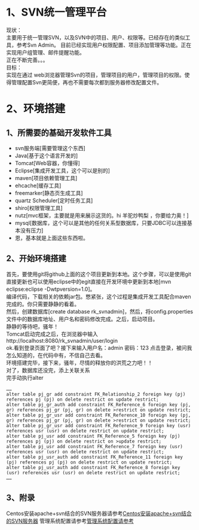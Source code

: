 # 1、SVN统一管理平台
现状：                          
	主要用于统一管理SVN，以及SVN中的项目、用户、权限等。已经存在的类似工具，参考Svn Admin。
	目前已经实现用户权限配置、项目添加管理等功能。正在实现用户组管理、邮件提醒功能。	
	正在不断完善。。。                                                                   
目标：                                       
	实现在通过 web浏览器管理Svn的项目，管理项目的用户，管理项目的权限。使得管理配置Svn更简便，再也不需要每次都到服务器修改配置文件。
# 2、环境搭建
## 1、所需要的基础开发软件工具
* svn服务端[需要管理这个东西]
* Java[基于这个语言开发的]
* Tomcat[Web容器，你懂得]
* Eclipse[集成开发工具，这个可以是别的]
* maven[项目依赖管理工具]
* ehcache[缓存工具]
* freemarker[静态页生成工具]
* quartz Scheduler[定时任务工具]
* shiro[权限管理工具]
* nutz[mvc框架，主要就是用来展示这货的。hi 羊驼炒鸭梨 ，你要给力奥！]
* mysql[数据库，这个可以是其他的任何关系型数据库，只要JDBC可以连接基本没有压力]
* 恩，基本就是上面这些东西啦。

## 2、开始环境搭建         
   首先，要使用git将github上面的这个项目更新到本地。这个步骤，可以是使用git直接更新也可以使用eclipse中的egit直接在开发环境中更新到本地[mvn eclipse:eclipse -Dwtpversion=1.0]。                          
   编译代码，下载相关的依赖jar包。憋紧张，这个过程是集成开发工具配合maven完成的。你只需要静静的看着。        
   然后，创建数据库[create database rk_svnadmin]，然后，将config.properties文件中的数据库地址、用户名和密码修改完成。之后，启动项目。                    
   静静的等待吧，骚年！                                       
 Tomcat启动完成之后，在浏览器中输入http://localhost:8080/rk_svnadmin/user/login                    
 ok.看到登录页面了吧？接下来输入用户名：admin 密码：123 点击登录，被问我怎么知道的，在代码中有，不信自己去看。                                                          
   环境搭建完毕，接下来，骚年，尽情的释放你的洪荒之力吧！！                                                                      
   对了，数据库还没完，添上关联关系                                                                             
   完手动执行alter

	……
	alter table pj_gr add constraint FK_Relationship_2 foreign key (pj) references pj (pj) on delete restrict on update restrict;
	alter table pj_gr_auth add constraint FK_Reference_6 foreign key (pj, gr) references pj_gr (pj, gr) on delete >restrict on update restrict;
	alter table pj_gr_usr add constraint FK_Reference_10 foreign key (pj, gr) references pj_gr (pj, gr) on delete >restrict on update restrict;
	alter table pj_gr_usr add constraint FK_Reference_9 foreign key (usr) references usr (usr) on delete restrict on update restrict;
	alter table pj_usr add constraint FK_Reference_5 foreign key (pj) references pj (pj) on delete restrict on >update restrict;
	alter table pj_usr add constraint FK_Reference_7 foreign key (usr) references usr (usr) on delete restrict on update restrict;
	alter table pj_usr_auth add constraint FK_Reference_11 foreign key (pj) references pj (pj) on delete restrict on update restrict;
	alter table pj_usr_auth add constraint FK_Reference_8 foreign key (usr) references usr (usr) on delete restrict on update restrict;
	……

## 3、附录
  Centos安装apache+svn结合的SVN服务器请参考[Centos安装apache+svn结合的SVN服务器](fl.md)
      管理系统配置请参考[管理系统配置请参考](https://github.com/yuexiaoyun/svnadmin/blob/master/doc/SvnAdmin_Manual_zh_CN.pdf)